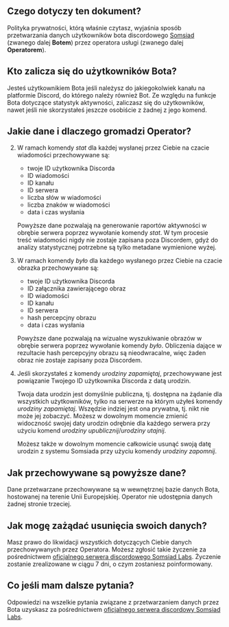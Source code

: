 ## Czego dotyczy ten dokument?

Polityka prywatności, którą właśnie czytasz, wyjaśnia sposób przetwarzania danych użytkowników bota discordowego [Somsiad](https://somsiad.net) (zwanego dalej **Botem**) przez operatora usługi (zwanego dalej **Operatorem**).

## Kto zalicza się do użytkowników Bota?

Jesteś użytkownikiem Bota jeśli należysz do jakiegokolwiek kanału na platformie Discord, do którego należy również Bot.
Ze względu na funkcje Bota dotyczące statystyk aktywności, zaliczasz się do użytkowników, nawet jeśli nie skorzystałeś jeszcze osobiście z żadnej z jego komend.

## Jakie dane i dlaczego gromadzi Operator?

2. W ramach komendy _stat_ dla każdej wysłanej przez Ciebie na czacie wiadomości przechowywane są:

    - twoje ID użytkownika Discorda
    - ID wiadomości
    - ID kanału
    - ID serwera
    - liczba słów w wiadomości
    - liczba znaków w wiadomości
    - data i czas wysłania

    Powyższe dane pozwalają na generowanie raportów aktywności w obrębie serwera poprzez wywołanie komendy _stat_.
    W tym procesie treść wiadomości nigdy nie zostaje zapisana poza Discordem, gdyż do analizy statystycznej potrzebne są tylko metadane wymienione wyżej.

1. W ramach komendy _było_ dla każdego wysłanego przez Ciebie na czacie obrazka przechowywane są:

    - twoje ID użytkownika Discorda
    - ID załącznika zawierającego obraz
    - ID wiadomości
    - ID kanału
    - ID serwera
    - hash percepcjny obrazu
    - data i czas wysłania

    Powyższe dane pozwalają na wizualne wyszukiwanie obrazów w obrębie serwera poprzez wywołanie komendy _było_.
    Obliczenia dające w rezultacie hash percepcyjny obrazu są nieodwracalne, więc żaden obraz nie zostaje zapisany poza Discordem.

1. Jeśli skorzystałeś z komendy _urodziny zapamiętaj_, przechowywane jest powiązanie Twojego ID użytkownika Discorda z datą urodzin.

    Twoja data urodzin jest domyślnie publiczna, tj. dostępna na żądanie dla wszystkich użytkowników, tylko na serwerze na którym użyłeś komendy _urodziny zapamiętaj_. Wszędzie indziej jest ona prywatna, tj. nikt nie może jej zobaczyć. Możesz w dowolnym momencie zmienić widoczność swojej daty urodzin odrębnie dla każdego serwera przy użyciu komend _urodziny upublicznij_/_urodziny utajnij_.

    Możesz także w dowolnym momencie całkowicie usunąć swoją datę urodzin z systemu Somsiada przy użyciu komendy _urodziny zapomnij_.

## Jak przechowywane są powyższe dane?

Dane przetwarzane przechowywane są w wewnętrznej bazie danych Bota, hostowanej na terenie Unii Europejskiej. Operator nie udostępnia danych żadnej stronie trzeciej.

## Jak mogę zażądać usunięcia swoich danych?

Masz prawo do likwidacji wszystkich dotyczących Ciebie danych przechowywanych przez Operatora. Możesz zgłosić takie życzenie za pośrednictwem [oficjalnego serwera discordowego Somsiad Labs](http://discord.gg/xRCpDs7). Życzenie zostanie zrealizowane w ciągu 7 dni, o czym zostaniesz poinformowany.

## Co jeśli mam dalsze pytania?

Odpowiedzi na wszelkie pytania związane z przetwarzaniem danych przez Bota uzyskasz za pośrednictwem [oficjalnego serwera discordowy Somsiad Labs](http://discord.gg/xRCpDs7).
